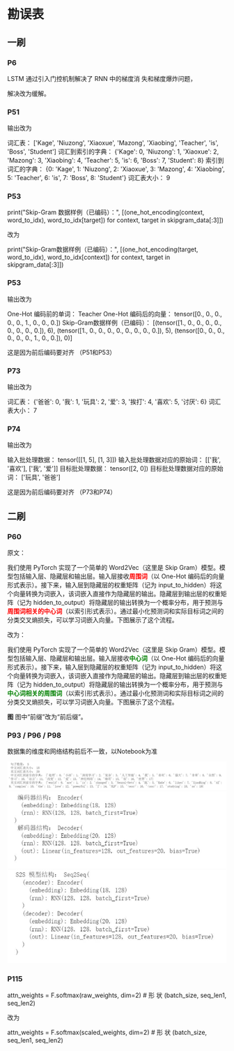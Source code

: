 # 勘误表

## 一刷
### P6

LSTM 通过引入门控机制解决了 RNN 中的梯度消 失和梯度爆炸问题，

解决改为缓解。

### P51

输出改为

 词汇表： ['Kage', 'Niuzong', 'Xiaoxue', 'Mazong', 'Xiaobing', 'Teacher', 'is', 'Boss', 'Student']
 词汇到索引的字典： {'Kage': 0, 'Niuzong': 1, 'Xiaoxue': 2, 'Mazong': 3, 'Xiaobing': 4, 'Teacher': 5, 'is': 6, 'Boss': 7, 'Student': 8}
 索引到词汇的字典： {0: 'Kage', 1: 'Niuzong', 2: 'Xiaoxue', 3: 'Mazong', 4: 'Xiaobing', 5: 'Teacher', 6: 'is', 7: 'Boss', 8: 'Student'}
 词汇表大小： 9

### P53
print("Skip-Gram 数据样例（已编码）：", [(one_hot_encoding(context, word_to_idx),            word_to_idx[target]) for context, target in skipgram_data[:3]])

改为

print("Skip-Gram数据样例（已编码）：", [(one_hot_encoding(target, word_to_idx), word_to_idx[context]) for context, target in skipgram_data[:3]])

### P53

输出改为

One-Hot 编码前的单词： Teacher
One-Hot 编码后的向量： tensor([0., 0., 0., 0., 0., 1., 0., 0., 0.])
Skip-Gram数据样例（已编码）： [(tensor([1., 0., 0., 0., 0., 0., 0., 0., 0.]), 6), (tensor([1., 0., 0., 0., 0., 0., 0., 0., 0.]), 5), (tensor([0., 0., 0., 0., 0., 0., 1., 0., 0.]), 0)]

这是因为前后编码要对齐 （P51和P53）

### P73

输出改为

 词汇表： {'爸爸': 0, '我': 1, '玩具': 2, '爱': 3, '挨打': 4, '喜欢': 5, '讨厌': 6}
 词汇表大小： 7

### P74

输出改为

 输入批处理数据： tensor([[1, 5], [1, 3]])
 输入批处理数据对应的原始词： [['我', '喜欢'], ['我', '爱']]
 目标批处理数据： tensor([2, 0])
 目标批处理数据对应的原始词： ['玩具', '爸爸']

这是因为前后编码要对齐 （P73和P74）

## 二刷

### P60

原文：

我们使用 PyTorch 实现了一个简单的 Word2Vec（这里是 Skip Gram）模型。模型包括输入层、隐藏层和输出层。输入层接收<span style="color:red;">**周围词**</span>（以 One-Hot 编码后的向量形式表示）。接下来，输入层到隐藏层的权重矩阵（记为 input_to_hidden）将这个向量转换为词嵌入，该词嵌入直接作为隐藏层的输出。隐藏层到输出层的权重矩阵（记为 hidden_to_output）将隐藏层的输出转换为一个概率分布，用于预测与<span style="color:red;">**周围词相关的中心词**</span>（以索引形式表示）。通过最小化预测词和实际目标词之间的分类交叉熵损失，可以学习词嵌入向量。下图展示了这个流程。

改为：

我们使用 PyTorch 实现了一个简单的 Word2Vec（这里是 Skip Gram）模型。模型包括输入层、隐藏层和输出层。输入层接收<span style="color:green;">**中心词**</span>（以 One-Hot 编码后的向量形式表示）。接下来，输入层到隐藏层的权重矩阵（记为 input_to_hidden）将这个向量转换为词嵌入，该词嵌入直接作为隐藏层的输出。隐藏层到输出层的权重矩阵（记为 hidden_to_output）将隐藏层的输出转换为一个概率分布，用于预测与<span style="color:green;">**中心词相关的周围词**</span>（以索引形式表示）。通过最小化预测词和实际目标词之间的分类交叉熵损失，可以学习词嵌入向量。下图展示了这个流程。

**图**
图中“前缀”改为“前后缀”。


### P93 / P96 / P98
数据集的维度和网络结构前后不一致，以Notebook为准

![Alt text](images/8daf31eae3eb392efbb4624feb3c53d.jpg)
![Alt text](images/e4f961d4b53cd9f956d26784e39daa7.jpg)
![Alt text](images/c41f10da370ac2ff5a3dcd63a55db06.jpg)

### P115

attn_weights  =  F.softmax(raw_weights, dim=2) #  形 状 (batch_size,  seq_len1,  seq_len2)

改为

attn_weights  =  F.softmax(scaled_weights, dim=2) #  形 状 (batch_size,  seq_len1,  seq_len2)
